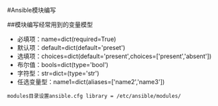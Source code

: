 #Ansible模块编写 


    
##模块编写经常用到的变量模型
- 必填项：name=dict(required=True)
- 默认项：default=dict(default='preset')
- 选填项：choices=dict(default='present',choices=['present','absent'])
- 布尔值：bools=dict(type='bool')
- 字符型：str=dict=(type='str')
- 任选变量型：name1=dict(aliases=['name2','name3'])

`modules目录设置ansible.cfg library = /etc/ansible/modules/`        